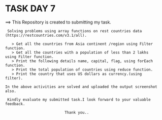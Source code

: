 # TASK DAY 7

   ==>  This Repository is created to submitting my task.

     Solving problems using array functions on rest countries data (https://restcountries.com/v3.1/all).

       > Get all the countries from Asia continent /region using Filter function.
       > Get all the countries with a population of less than 2 lakhs using Filter function.
       > Print the following details name, capital, flag, using forEach function.
       > Print the total population of countries using reduce function.
       > Print the country that uses US dollars as currency.(using filter).
    
    In the above activities are solved and uploaded the output screenshot also.

     Kindly evaluate my submitted task.I look forward to your valuable feedback.

                               Thank you..